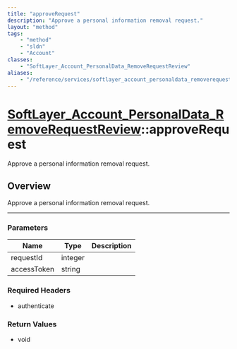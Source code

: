 ```yaml
---
title: "approveRequest"
description: "Approve a personal information removal request."
layout: "method"
tags:
    - "method"
    - "sldn"
    - "Account"
classes:
    - "SoftLayer_Account_PersonalData_RemoveRequestReview"
aliases:
    - "/reference/services/softlayer_account_personaldata_removerequestreview/approveRequest"
---
```

# [SoftLayer_Account_PersonalData_RemoveRequestReview](/reference/services/SoftLayer_Account_PersonalData_RemoveRequestReview)::approveRequest

Approve a personal information removal request.


## Overview 
Approve a personal information removal request.

-----

### Parameters 
|Name | Type | Description |
| --- | --- | --- |
|requestId| integer| |
|accessToken| string| |


### Required Headers
* authenticate


### Return Values
* void




